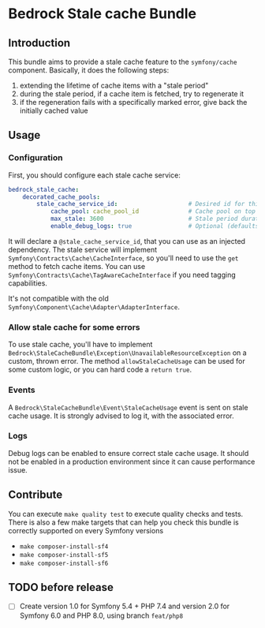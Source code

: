 # Bedrock Stale cache Bundle

## Introduction

This bundle aims to provide a stale cache feature to the `symfony/cache` component.
Basically, it does the following steps:
1. extending the lifetime of cache items with a "stale period"
2. during the stale period, if a cache item is fetched, try to regenerate it
3. if the regeneration fails with a specifically marked error, give back the initially cached value

## Usage

### Configuration

First, you should configure each stale cache service:

```yaml
bedrock_stale_cache:
    decorated_cache_pools:
        stale_cache_service_id:                    # Desired id for this new stale cache instance
            cache_pool: cache_pool_id              # Cache pool on top of which stale cache will be used 
            max_stale: 3600                        # Stale period duration, in seconds
            enable_debug_logs: true                # Optional (defaults to false), produce a bunch of debug logs
```

It will declare a `@stale_cache_service_id`, that you can use as an injected dependency.
The stale service will implement `Symfony\Contracts\Cache\CacheInterface`, so you'll need to use the `get` method to fetch cache items.
You can use `Symfony\Contracts\Cache\TagAwareCacheInterface` if you need tagging capabilities.

It's not compatible with the old `Symfony\Component\Cache\Adapter\AdapterInterface`.

### Allow stale cache for some errors

To use stale cache, you'll have to implement `Bedrock\StaleCacheBundle\Exception\UnavailableResourceException` on a custom, thrown error.
The method `allowStaleCacheUsage` can be used for some custom logic, or you can hard code a `return true`. 

### Events

A `Bedrock\StaleCacheBundle\Event\StaleCacheUsage` event is sent on stale cache usage. It is strongly advised to log it, with the associated error.

### Logs

Debug logs can be enabled to ensure correct stale cache usage.
It should not be enabled in a production environment since it can cause performance issue.

## Contribute

You can execute `make quality test` to execute quality checks and tests.
There is also a few make targets that can help you check this bundle is correctly supported on every Symfony versions
* `make composer-install-sf4`
* `make composer-install-sf5`
* `make composer-install-sf6`

## TODO before release

* [ ] Create version 1.0 for Symfony 5.4 + PHP 7.4 and version 2.0 for Symfony 6.0 and PHP 8.0, using branch `feat/php8`

